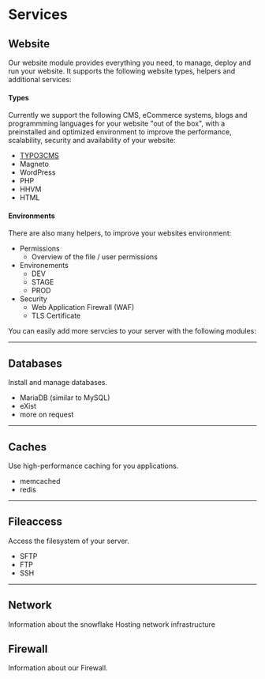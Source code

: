 # Services


## Website

Our website module provides everything you need, to manage, deploy and run your website.
It supports the following website types, helpers and additional services:

#### Types

Currently we support the following CMS, eCommerce systems, blogs and programmming languages for your website "out of the box",
with a preinstalled and optimized environment to improve the performance, scalability, security and availability of your website:

* [TYPO3CMS](websites/index.md#typo3cms)
* Magneto
* WordPress
* PHP
* HHVM
* HTML


#### Environments

There are also many helpers, to improve your websites environment:

* Permissions
    * Overview of the file / user permissions
* Environements 
    * DEV
    * STAGE
    * PROD
* Security
    * Web Application Firewall (WAF)
    * TLS Certificate

You can easily add more servcies to your server with the following modules:

---

## Databases

Install and manage databases.

* MariaDB (similar to MySQL)
* eXist
* more on request

---

## Caches

Use high-performance caching for you applications.

* memcached
* redis


---

## Fileaccess

Access the filesystem of your server.

* SFTP
* FTP
* SSH

---

## Network

Information about the snowflake Hosting network infrastructure

## Firewall

Information about our Firewall.


